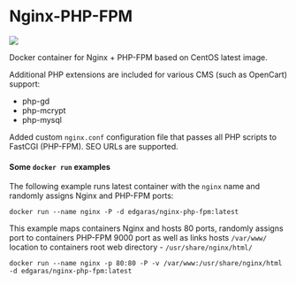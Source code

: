 # Nginx-PHP-FPM

[![](https://badge.imagelayers.io/edgaras/nginx-php-fpm:latest.svg)](https://imagelayers.io/?images=edgaras/nginx-php-fpm:latest)

Docker container for Nginx + PHP-FPM based on CentOS latest image.

Additional PHP extensions are included for various CMS (such as OpenCart) support:

- php-gd 
- php-mcrypt
- php-mysql

Added custom ``nginx.conf`` configuration file that passes all PHP scripts to FastCGI (PHP-FPM). SEO URLs are supported.

#### Some ``docker run`` examples

The following example runs latest container with the ``nginx`` name and randomly assigns Nginx and PHP-FPM ports:

``docker run --name nginx -P -d edgaras/nginx-php-fpm:latest``

This example maps containers Nginx and hosts 80 ports, randomly assigns port to containers PHP-FPM 9000 port as well as links hosts ``/var/www/`` location to containers root web directory - ``/usr/share/nginx/html/``

``docker run --name nginx -p 80:80 -P -v /var/www:/usr/share/nginx/html -d edgaras/nginx-php-fpm:latest``

